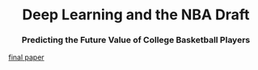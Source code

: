 
<h1 align="center">Deep Learning and the NBA Draft</h1>
<h3 align="center">Predicting the Future Value of College Basketball Players</h3>


[final paper](finalProject/finalPaper.pdf)

